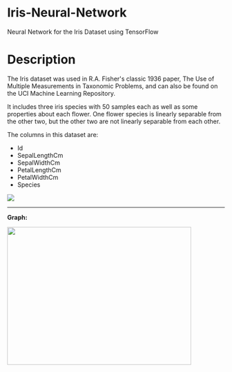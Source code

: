 # Iris-Neural-Network
Neural Network for the Iris Dataset using TensorFlow

<h1>Description</h1>

The Iris dataset was used in R.A. Fisher's classic 1936 paper, The Use of Multiple Measurements in Taxonomic Problems, and can also be found on the UCI Machine Learning Repository.

It includes three iris species with 50 samples each as well as some properties about each flower. One flower species is linearly separable from the other two, but the other two are not linearly separable from each other.

The columns in this dataset are:

- Id
- SepalLengthCm
- SepalWidthCm
- PetalLengthCm
- PetalWidthCm
- Species

<img src='https://preview.ibb.co/ewf7ca/Schermata_2017_05_30_alle_22_48_18.png'>

<hr></hr>

<b>Graph:</b>

<img width=426 height=320 src='https://preview.ibb.co/egVhca/Figure_1.png'>
